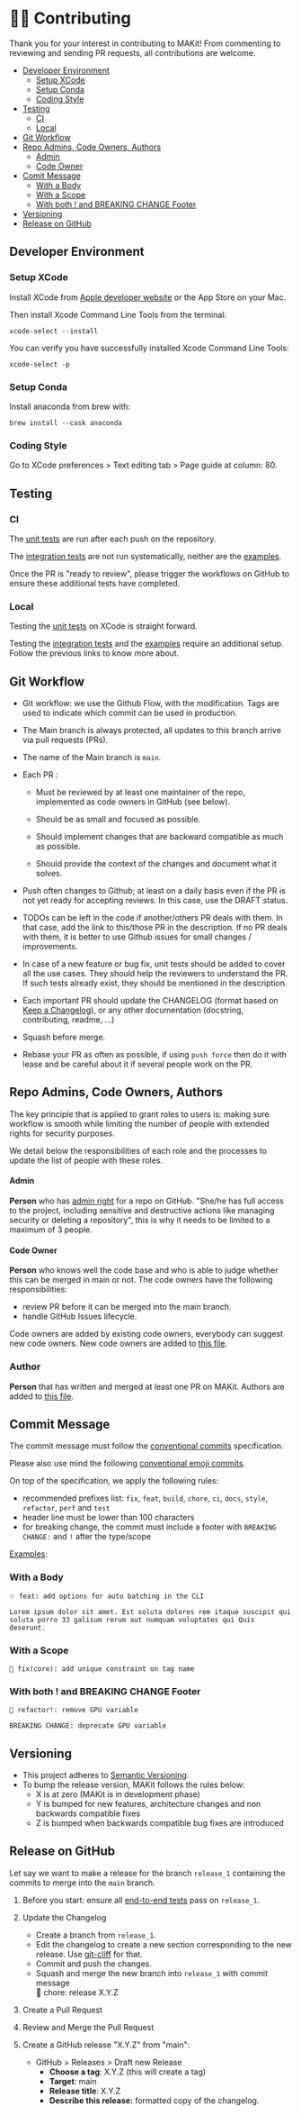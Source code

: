 # 👨‍💻 Contributing

Thank you for your interest in contributing to MAKit! From commenting to 
reviewing and sending PR requests, all contributions are welcome. 

- [Developer Environment](#developer-environment)
  - [Setup XCode](#setup-xcode)
  - [Setup Conda](#setup-conda)
  - [Coding Style](#coding-style)
- [Testing](#testing)
  - [CI](#ci)
  - [Local](#local)
- [Git Workflow](#git-workflow)
- [Repo Admins, Code Owners, Authors](#repo-admins-code-owners-authors)
  - [Admin](#admin)
  - [Code Owner](#code-owner)
- [Comit Message](#commit-message)
  - [With a Body](#with-a-body)
  - [With a Scope](#with-a-scope)
  - [With both ! and BREAKING CHANGE Footer](
    #with-both--and-breaking-change-footer)
- [Versioning](#versioning)
- [Release on GitHub](#release-on-github)

## Developer Environment

### Setup XCode

Install XCode from 
[Apple developer website](https://developer.apple.com/download/) 
or the App Store on your Mac.

Then install Xcode Command Line Tools from the terminal: 

```
xcode-select --install
```

You can verify you have successfully installed Xcode Command Line Tools: 

```
xcode-select -p
```

### Setup Conda

Install anaconda from brew with: 

```
brew install --cask anaconda
```

### Coding Style

Go to XCode preferences > Text editing tab > Page guide at column: 80.

## Testing

### CI 

The [unit tests](../Architecture/MAKitTests.md) 
are run after each push on the repository. 

The [integration tests](../Architecture/MATorchTests.md) 
are not run systematically, 
neither are the [examples](../Architecture/MAExamples.md).

Once the PR is "ready to review", please trigger the workflows on GitHub 
to ensure these additional tests have completed. 

### Local 

Testing the [unit tests](../Architecture/MAKitTests.md) 
on XCode is straight forward.

Testing the [integration tests](../Architecture/MATorchTests.md) 
and the [examples](../Architecture/MAExamples.md) require an additional setup. 
Follow the previous links to know more about.

## Git Workflow

- Git workflow: we use the Github Flow, with the modification. 
  Tags are used to indicate which commit can be used in production.

- The Main branch is always protected, 
  all updates to this branch arrive via pull requests (PRs).

- The name of the Main branch is `main`.

- Each PR :

  - Must be reviewed by at least one maintainer of the repo, 
    implemented as code owners in GitHub (see below).

  - Should be as small and focused as possible.

  - Should implement changes that are backward compatible as much as possible.

  - Should provide the context of the changes and document what it solves.

- Push often changes to Github; at least on a daily basis 
  even if the PR is not yet ready for accepting reviews. 
  In this case, use the DRAFT status.

- TODOs can be left in the code if another/others PR deals with them. 
  In that case, add the link to this/those PR in the description. 
  If no PR deals with them, 
  it is better to use Github issues for small changes / improvements.

- In case of a new feature or bug fix, 
  unit tests should be added to cover all the use cases. 
  They should help the reviewers to understand the PR.
  If such tests already exist, they should be mentioned in the description.

- Each important PR should update the CHANGELOG 
  (format based on [Keep a Changelog](https://keepachangelog.com/en/1.0.0/)), 
  or any other documentation (docstring, contributing, readme, ...)

- Squash before merge.

- Rebase your PR as often as possible, 
  if using `push force` then do it with lease and be careful about it 
  if several people work on the PR.

## Repo Admins, Code Owners, Authors

The key principle that is applied to grant roles to users is:
making sure workflow is smooth while limiting the number of people 
with extended rights for security purposes.

We detail below the responsibilities of each role and the processes to update 
the list of people with these roles.

#### Admin

**Person** who has [admin right](
https://docs.github.com/en/organizations/managing-access-to-your-organizations-repositories/repository-roles-for-an-organization) 
for a repo on GitHub.
"She/he has full access to the project, including sensitive and 
destructive actions like managing security or deleting a repository",
this is why it needs to be limited to a maximum of 3 people. 

#### Code Owner

**Person** who knows well the code base and who is able to judge whether 
this can be merged in main or not.
The code owners have the following responsibilities:

- review PR before it can be merged into the main branch.
- handle GitHub Issues lifecycle.

Code owners are added by existing code owners, 
everybody can suggest new code owners. New code owners are added to 
[this file](../../CODEOWNERS).

### Author

**Person** that has written and merged at least one PR on MAKit.
Authors are added to [this file](../../AUTHORS).

## Commit Message

The commit message must follow the 
[conventional commits](https://www.conventionalcommits.org/en/v1.0.0) 
specification. 

Please also use mind the following 
[conventional emoji commits](
https://gist.github.com/parmentf/359667bf23e08a1bd8241fbf47ecdef0).

On top of the specification, we apply the following rules:

- recommended prefixes list: `fix`, `feat`, `build`, `chore`, `ci`, `docs`, 
  `style`, `refactor`, `perf` and `test`
- header line must be lower than 100 characters
- for breaking change, the commit must include 
  a footer with `BREAKING CHANGE:` and `!` after the type/scope

<ins>Examples</ins>: 

### With a Body

```
✨ feat: add options for auto batching in the CLI

Lorem ipsum dolor sit amet. Est soluta dolores rem itaque suscipit qui 
soluta porro 33 galisum rerum aut numquam voluptates qui Quis deserunt. 
```

### With a Scope

```
🐛 fix(core): add unique constraint on tag name
```

### With both ! and BREAKING CHANGE Footer

```
🔨 refactor!: remove GPU variable

BREAKING CHANGE: deprecate GPU variable
```

## Versioning

- This project adheres to [Semantic Versioning](https://semver.org).
- To bump the release version, MAKit follows the rules below:
  - X is at zero (MAKit is in development phase)
  - Y is bumped for new features, architecture changes 
    and non backwards compatible fixes
  - Z is bumped when backwards compatible bug fixes are introduced

## Release on GitHub

Let say we want to make a release for the branch `release_1` containing the 
commits to merge into the `main` branch.

1. Before you start: ensure all [end-to-end tests](#ci) pass on `release_1`.

1. Update the Changelog
    - Create a branch from `release_1`.
    - Edit the changelog to create a new section 
      corresponding to the new release. 
      Use [git-cliff](https://github.com/orhun/git-cliff) for that.
    - Commit and push the changes.
    - Squash and merge the new branch into `release_1` with commit message \
      🔧 chore: release X.Y.Z
      
1. Create a Pull Request

1. Review and Merge the Pull Request

1. Create a GitHub release "X.Y.Z" from "main": 
     - GitHub > Releases > Draft new Release
       - **Choose a tag**: X.Y.Z (this will create a tag)
       - **Target**: main
       - **Release title**: X.Y.Z
       - **Describe this release:** formatted copy of the changelog.
